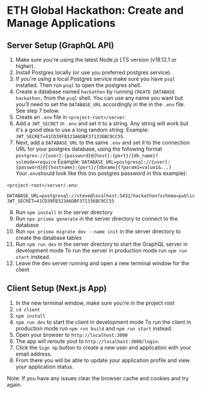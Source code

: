 # ETH Global Hackathon: Create and Manage Applications

## Server Setup (GraphQL API)

1. Make sure you're using the latest Node.js LTS version (v18.12.1 or higher).
2. Install Postgres locally (or use you preferred postgres service).
3. If you're using a local Postgres service make sure you have `psql` installed. Then run `psql` to open the postgres shell.
4. Create a database named `hackathon` by running `CREATE DATABASE hackathon;` from the `psql` shell. You can use any name you want but you'll need to set the `DATABASE_URL` accordingly in the in the `.env` file. See step 7 below.
5. Create an `.env` file in `<project-root>/server`.
6. Add a `JWT_SECRET` in `.env` and set it to a string. Any string will work but it's a good idea to use a long random string.
   Example: `JWT_SECRET=41CD39FB323A6DBF371336BC9CC55`.
7. Next, add a `DATABASE_URL` to the same `.env` and set it to the connection URL for your postgres database, using the following format `postgres://{user}:{password}@{host}:{port}/{db_name}?sslmode=require`
   Example: `DATABASE_URL=postgresql://{user}:{password}@]{hostname}:{port}/{dbname}{?param1=value1&...}`
   Your`.env`should look like this (no postgres password in this example):

`<project-root>/server/.env`:

```
DATABASE_URL=postgresql://steve@localhost:5432/hackathon?schema=public
JWT_SECRET=41CD39FB323A6DBF371336BC9CC55
```

8. Run `npm install` in the server directory
9. Run `npx prisma generate` in the server directory to connect to the database
10. Run `npx prisma migrate dev --name init` in the server directory to create the database tables
11. Run `npm run dev` in the server directory to start the GraphQL server in development mode
    To run the server in production mode run `npm run start` instead.
12. Leave the dev server running and open a new terminal window for the client

## Client Setup (Next.js App)

1. In the new terminal window, make sure you're in the project root
2. `cd client`
3. `npm install`
4. `npm run dev` to start the client in development mode
   To run the client in production mode run `npm run build` and `npm run start` instead.
5. Open your browser to `http://localhost:3000`
6. The app will reroute yout to `http://localhost:3000/login`.
7. Click the `Sign Up` button to create a new user and application with your email address.
8. From there you will be able to update your application profile and view your application status.

Note: If you have any issues clear the browser cache and cookies and try again.

```

```
